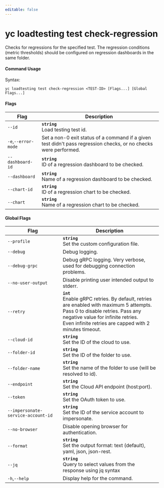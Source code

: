```yaml
---
editable: false
---
```


# yc loadtesting test check-regression

Checks for regressions for the specified test. The regression conditions (metric thresholds) should be configured on regression dashboards in the same folder.

#### Command Usage

Syntax: 

`yc loadtesting test check-regression <TEST-ID> [Flags...] [Global Flags...]`

#### Flags

| Flag | Description |
|----|----|
|`--id`|<b>`string`</b><br/>Load testing test id.|
|`-e`,`--error-mode`|Set a non-0 exit status of a command if a given test didn't pass regression checks, or no checks were performed.|
|`--dashboard-id`|<b>`string`</b><br/>ID of a regression dashboard to be checked.|
|`--dashboard`|<b>`string`</b><br/>Name of a regression dashboard to be checked.|
|`--chart-id`|<b>`string`</b><br/>ID of a regression chart to be checked.|
|`--chart`|<b>`string`</b><br/>Name of a regression chart to be checked.|

#### Global Flags

| Flag | Description |
|----|----|
|`--profile`|<b>`string`</b><br/>Set the custom configuration file.|
|`--debug`|Debug logging.|
|`--debug-grpc`|Debug gRPC logging. Very verbose, used for debugging connection problems.|
|`--no-user-output`|Disable printing user intended output to stderr.|
|`--retry`|<b>`int`</b><br/>Enable gRPC retries. By default, retries are enabled with maximum 5 attempts.<br/>Pass 0 to disable retries. Pass any negative value for infinite retries.<br/>Even infinite retries are capped with 2 minutes timeout.|
|`--cloud-id`|<b>`string`</b><br/>Set the ID of the cloud to use.|
|`--folder-id`|<b>`string`</b><br/>Set the ID of the folder to use.|
|`--folder-name`|<b>`string`</b><br/>Set the name of the folder to use (will be resolved to id).|
|`--endpoint`|<b>`string`</b><br/>Set the Cloud API endpoint (host:port).|
|`--token`|<b>`string`</b><br/>Set the OAuth token to use.|
|`--impersonate-service-account-id`|<b>`string`</b><br/>Set the ID of the service account to impersonate.|
|`--no-browser`|Disable opening browser for authentication.|
|`--format`|<b>`string`</b><br/>Set the output format: text (default), yaml, json, json-rest.|
|`--jq`|<b>`string`</b><br/>Query to select values from the response using jq syntax|
|`-h`,`--help`|Display help for the command.|
